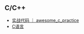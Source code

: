 ## C/C++

- [实战代码 ｜ awesome_c_practice](https://github.com/jaydroid1024/awesome_c_practice)
- [C语言](https://github.com/jaydroid1024/awesome-dev-note/blob/main/notes/03-Languages/03-C/01-C%20.md)



